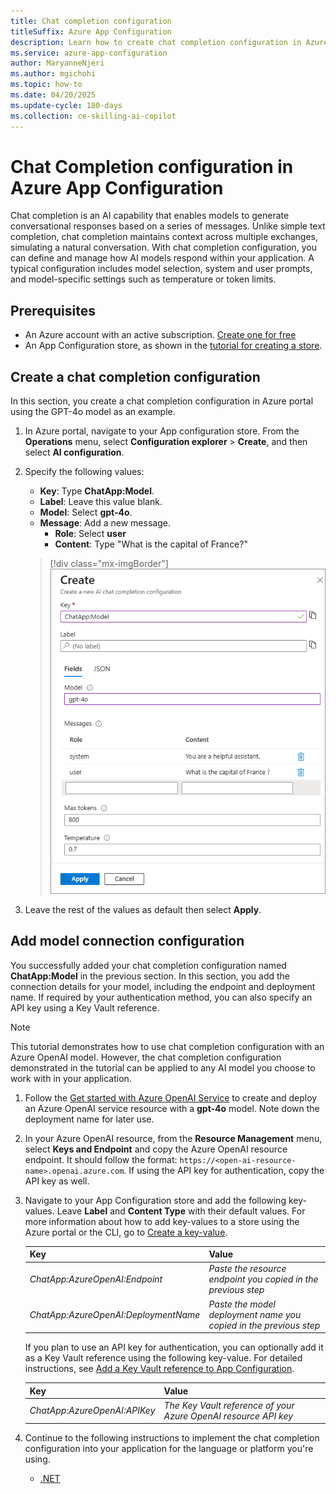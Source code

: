 ```yaml
---
title: Chat completion configuration
titleSuffix: Azure App Configuration
description: Learn how to create chat completion configuration in Azure App Configuration.
ms.service: azure-app-configuration
author: MaryanneNjeri
ms.author: mgichohi
ms.topic: how-to
ms.date: 04/20/2025
ms.update-cycle: 180-days
ms.collection: ce-skilling-ai-copilot
---
```


# Chat Completion configuration in Azure App Configuration

Chat completion is an AI capability that enables models to generate conversational responses based on a series of messages. Unlike simple text completion, chat completion maintains context across multiple exchanges, simulating a natural conversation. With chat completion configuration, you can define and manage how AI models respond within your application. A typical configuration includes model selection, system and user prompts, and model-specific settings such as temperature or token limits.

## Prerequisites
- An Azure account with an active subscription. [Create one for free](https://azure.microsoft.com/free)
- An App Configuration store, as shown in the [tutorial for creating a store](./quickstart-azure-app-configuration-create.md#create-an-app-configuration-store).

## Create a chat completion configuration

In this section, you create a chat completion configuration in Azure portal using the GPT-4o model as an example.

 1. In Azure portal, navigate to your App configuration store. From the **Operations** menu, select **Configuration explorer** > **Create**, and then select **AI configuration**.

 1. Specify the following values:
    - **Key**: Type **ChatApp:Model**.
    - **Label**: Leave this value blank.
    - **Model**: Select **gpt-4o**.
    - **Message**: Add a new message.
        - **Role**: Select **user**
        - **Content**: Type "What is the capital of France?"
    
    > [!div class="mx-imgBorder"]
    > ![Screenshot shows the create new AI configuration form.](./media/create-ai-chat-completion-config.png)
    
1. Leave the rest of the values as default then select **Apply**.

## Add model connection configuration

You successfully added your chat completion configuration named **ChatApp:Model** in the previous section. In this section, you add the connection details for your model, including the endpoint and deployment name. If required by your authentication method, you can also specify an API key using a Key Vault reference.

> [!NOTE]
> This tutorial demonstrates how to use chat completion configuration with an Azure OpenAI model. However, the chat completion configuration demonstrated in the tutorial can be applied to any AI model you choose to work with in your application.
>

1. Follow the [Get started with Azure OpenAI Service](/azure/ai-services/openai/overview#get-started-with-azure-openai-service) to create and deploy an Azure OpenAI service resource with a **gpt-4o** model. Note down the deployment name for later use.

1. In your Azure OpenAI resource, from the **Resource Management** menu, select **Keys and Endpoint** and copy the Azure OpenAI resource endpoint. It should follow the format: `https://<open-ai-resource-name>.openai.azure.com`. If using the API key for authentication, copy the API key as well.

1. Navigate to your App Configuration store and add the following key-values. Leave **Label** and **Content Type** with their default values. For more information about how to add key-values to a store using the Azure portal or the CLI, go to [Create a key-value](./quickstart-azure-app-configuration-create.md#create-a-key-value).

    | **Key**                                 | **Value**                                                             |
    |-----------------------------------------|-----------------------------------------------------------------------|
    |  _ChatApp:AzureOpenAI:Endpoint_         | _Paste the resource endpoint you copied in the previous step_         |
    |  _ChatApp:AzureOpenAI:DeploymentName_   | _Paste the model deployment name you copied in the previous step_     |
 
    If you plan to use an API key for authentication, you can optionally add it as a Key Vault reference using the following key-value. For detailed instructions, see [Add a Key Vault reference to App Configuration](./use-key-vault-references-dotnet-core.md#add-a-key-vault-reference-to-app-configuration).

    | **Key**                          | **Value**                                                      |
    |----------------------------------|----------------------------------------------------------------|
    |  _ChatApp:AzureOpenAI:APIKey_  | _The Key Vault reference of your Azure OpenAI resource API key_  |

1. Continue to the following instructions to implement the chat completion configuration into your application for the language or platform you're using.

    - [.NET](./quickstart-chat-completion-dotnet.md)
